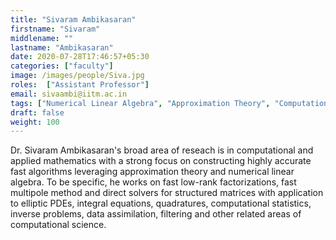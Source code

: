 ```yaml
---
title: "Sivaram Ambikasaran"
firstname: "Sivaram"
middlename: ""
lastname: "Ambikasaran"
date: 2020-07-28T17:46:57+05:30
categories: ["faculty"]
image: /images/people/Siva.jpg
roles:  ["Assistant Professor"]
email: sivaambi@iitm.ac.in
tags: ["Numerical Linear Algebra", "Approximation Theory", "Computational Statistics"]
draft: false
weight: 100
---
```



Dr. Sivaram Ambikasaran's broad area of reseach is in computational and applied mathematics with a strong focus on constructing highly accurate fast algorithms leveraging approximation theory and numerical linear algebra. To be specific, he works on fast low-rank factorizations, fast multipole method and direct solvers for structured matrices with application to elliptic PDEs, integral equations, quadratures, computational statistics, inverse problems, data assimilation, filtering and other related areas of computational science.